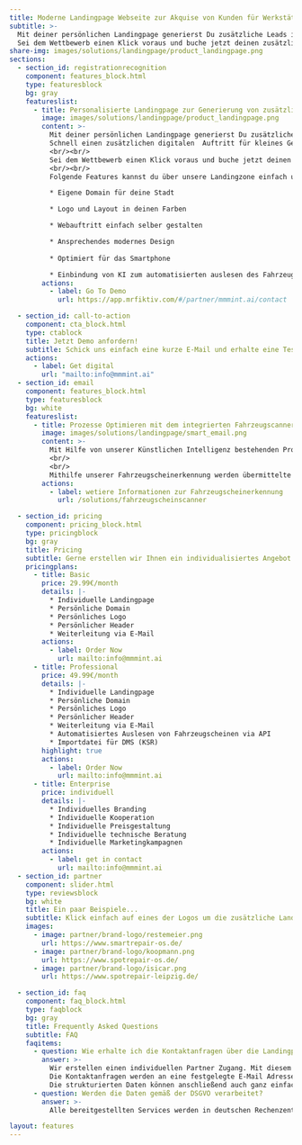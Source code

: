 ```yaml
---
title: Moderne Landingpage Webseite zur Akquise von Kunden für Werkstätten 
subtitle: >-
  Mit deiner persönlichen Landingpage generierst Du zusätzliche Leads in deiner Stadt.​
  Sei dem Wettbewerb einen Klick voraus und buche jetzt deinen zusätzlichen Webauftritt.​
share-img: images/solutions/landingpage/product_landingpage.png
sections:
  - section_id: registrationrecognition
    component: features_block.html
    type: featuresblock
    bg: gray
    featureslist:
      - title: Personalisierte Landingpage zur Generierung von zusätzlichen Leads in deiner Stadt.​
        image: images/solutions/landingpage/product_landingpage.png
        content: >-
          Mit deiner persönlichen Landingpage generierst Du zusätzliche Leads in deiner Stadt.​
          Schnell einen zusätzlichen digitalen  Auftritt für kleines Geld erstellen! Mit der Option die Prozesse durch  Künstliche Intelligenz zu optimieren.
          <br/><br/>
          Sei dem Wettbewerb einen Klick voraus und buche jetzt deinen zusätzlichen Webauftritt.​
          <br/><br/>
          Folgende Features kannst du über unsere Landingzone einfach und schnell konfigurieren:

          * Eigene Domain für deine Stadt 

          * Logo und Layout in deinen Farben

          * Webauftritt einfach selber gestalten

          * Ansprechendes modernes Design 
          
          * Optimiert für das Smartphone

          * Einbindung von KI zum automatisierten auslesen des Fahrzeugscheins
        actions:
          - label: Go To Demo
            url: https://app.mrfiktiv.com/#/partner/mmmint.ai/contact

  - section_id: call-to-action
    component: cta_block.html
    type: ctablock
    title: Jetzt Demo anfordern!
    subtitle: Schick uns einfach eine kurze E-Mail und erhalte eine Teststellung zu unserer Landingpage. Gerne unterstützen wir Dich beratend hinsichtlich der Implementierung und Verlinkung auf deine bestehende Website.
    actions:
      - label: Get digital
        url: "mailto:info@mmmint.ai"
  - section_id: email
    component: features_block.html
    type: featuresblock
    bg: white
    featureslist:
      - title: Prozesse Optimieren mit dem integrierten Fahrzeugscanner
        image: images/solutions/landingpage/smart_email.png
        content: >-
          Mit Hilfe von unserer Künstlichen Intelligenz bestehenden Prozesse zur Kundenerfassung automatisieren.  Verwenden Sie unsere Landingpage zur automatisierten ingeration von Kontaktanfragen direkt in DMS Systems wie z.B. KSR.
          <br/>
          <br/>
          Mithilfe unserer Fahrzeugscheinerkennung werden übermittelte Fahrzeugscheine automatisiert ausgelesen und zur Weiterverarbeitung digitalisiert. Sollte eine Schnittstellenbeschreibung des DMS Systems vorhanden sein, können wir mit Hilfe von unserer Lösungen die bestehenden Prozesse zur Kundenerfassung automatisieren.
        actions:
          - label: wetiere Informationen zur Fahrzeugscheinerkennung
            url: /solutions/fahrzeugscheinscanner

  - section_id: pricing
    component: pricing_block.html
    type: pricingblock
    bg: gray
    title: Pricing
    subtitle: Gerne erstellen wir Ihnen ein individualisiertes Angebot.
    pricingplans:
      - title: Basic
        price: 29.99€/month
        details: |-
          * Individuelle Landingpage ​
          * Persönliche Domain​
          * Persönliches Logo​
          * Persönlicher Header​
          * Weiterleitung via E-Mail​
        actions:
          - label: Order Now
            url: mailto:info@mmmint.ai
      - title: Professional
        price: 49.99€/month
        details: |-
          * Individuelle Landingpage​
          * Persönliche Domain​
          * Persönliches Logo​
          * Persönlicher Header​
          * Weiterleitung via E-Mail​
          * Automatisiertes Auslesen von Fahrzeugscheinen via API​
          * Importdatei für DMS (KSR)
        highlight: true
        actions:
          - label: Order Now
            url: mailto:info@mmmint.ai
      - title: Enterprise
        price: individuell
        details: |-
          * Individuelles Branding​
          * Individuelle Kooperation​
          * Individuelle Preisgestaltung​
          * Individuelle technische Beratung​
          * Individuelle Marketingkampagnen
        actions:
          - label: get in contact
            url: mailto:info@mmmint.ai
  - section_id: partner
    component: slider.html
    type: reviewsblock
    bg: white
    title: Ein paar Beispiele...
    subtitle: Klick einfach auf eines der Logos um die zusätzliche Landingpage unserer Kunden zu entdecken!
    images:
      - image: partner/brand-logo/restemeier.png
        url: https://www.smartrepair-os.de/
      - image: partner/brand-logo/koopmann.png
        url: https://www.spotrepair-os.de/
      - image: partner/brand-logo/isicar.png
        url: https://www.spotrepair-leipzig.de/

  - section_id: faq
    component: faq_block.html
    type: faqblock
    bg: gray
    title: Frequently Asked Questions
    subtitle: FAQ
    faqitems:
      - question: Wie erhalte ich die Kontaktanfragen über die Landingpage?
        answer: >-
          Wir erstellen einen individuellen Partner Zugang. Mit diesem Partner Zugang können alle wesentlichen Elemente der Landingpage konfiguriert und angepasst werden. 
          Die Kontaktanfragen werden an eine festgelegte E-Mail Adresse versendet. Die übermittelten Daten können so ganz einfach aus dem Posteingang übernommen werden.
          Die strukturierten Daten können anschließend auch ganz einfach aus unserer Partner Konsole abgerufen werden! Die Partner Konsole stellt alle Kundenanfragen übersichtlich in einem Portal zur Verfügung.  
      - question: Werden die Daten gemäß der DSGVO verarbeitet?
        answer: >-
          Alle bereitgestellten Services werden in deutschen Rechenzentren verarbeitet und gehosted. Übermittelte Datensätze werden in-transit und at-rest verschlüsselt. Ein Zugriff auf die Daten ist nur mit Hilfe des Partner Zugangs möglich. Es wird strikt unter Einhaltung der gültigen DSGVO verarbeitet und gelagert.

layout: features
---
```

